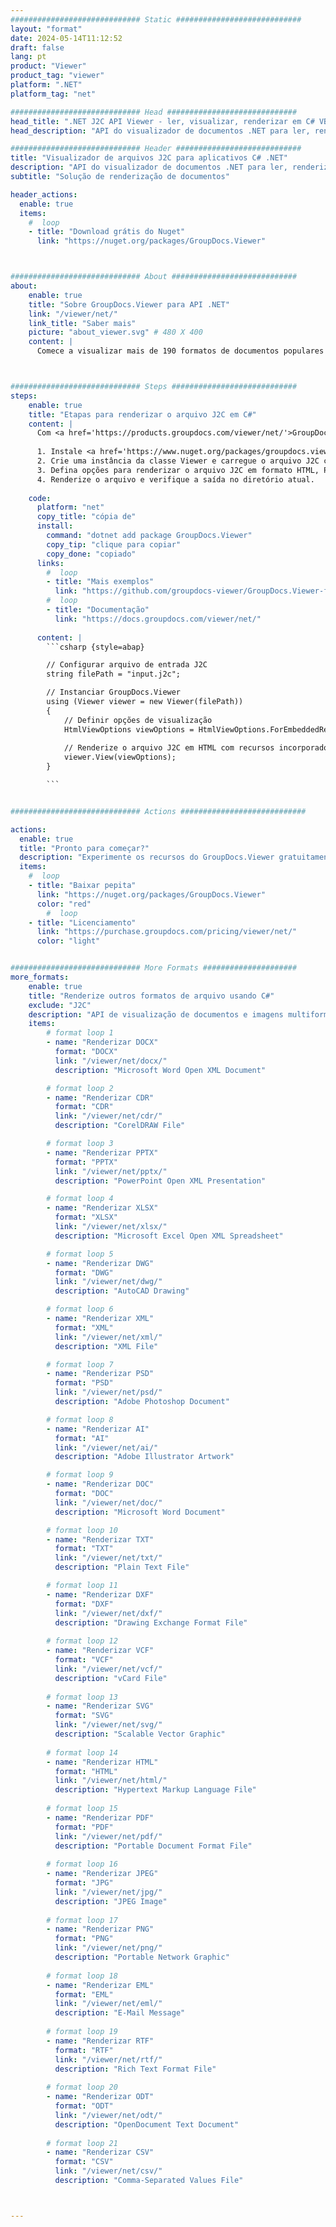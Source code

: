 ```yaml
---
############################# Static ############################
layout: "format"
date: 2024-05-14T11:12:52
draft: false
lang: pt
product: "Viewer"
product_tag: "viewer"
platform: ".NET"
platform_tag: "net"

############################# Head #############################
head_title: ".NET J2C API Viewer - ler, visualizar, renderizar em C# VB.NET"
head_description: "API do visualizador de documentos .NET para ler, renderizar e exibir J2C em qualquer tipo de aplicativos C#, ASP.NET, VB.NET e .NET Core."

############################# Header ############################
title: "Visualizador de arquivos J2C para aplicativos C# .NET" 
description: "API do visualizador de documentos .NET para ler, renderizar e exibir arquivos J2C em qualquer tipo de aplicativos C#, ASP.NET, VB.NET e .NET Core. Visualize os arquivos renderizados com formatação e layout verdadeiros em HTML5, PDF ou como imagem usando algumas linhas de código." 
subtitle: "Solução de renderização de documentos" 

header_actions:
  enable: true
  items:
    #  loop
    - title: "Download grátis do Nuget"
      link: "https://nuget.org/packages/GroupDocs.Viewer"



############################# About ############################
about:
    enable: true
    title: "Sobre GroupDocs.Viewer para API .NET"
    link: "/viewer/net/"
    link_title: "Saber mais"
    picture: "about_viewer.svg" # 480 X 400
    content: |
      Comece a visualizar mais de 190 formatos de documentos populares em seus aplicativos .NET usando GroupDocs.Viewer para APIs .NET adicionando algumas linhas de código. Os desenvolvedores podem exibir facilmente PDF, processamento de texto, planilha do Excel, apresentação, Visio, Projeto, Outlook e muitos outros formatos de documentos populares nos modos HTML5, imagem ou PDF. A renderização do documento é rápida, idêntica ao arquivo de origem original e não requer instalação de software adicional ou qualquer outra biblioteca externa.



############################# Steps ############################
steps:
    enable: true
    title: "Etapas para renderizar o arquivo J2C em C#" 
    content: |
      Com <a href='https://products.groupdocs.com/viewer/net/'>GroupDocs.Viewer</a> você pode renderizar J2C para HTML, JPEG, PNG ou PDF em algumas etapas.
      
      1. Instale <a href='https://www.nuget.org/packages/groupdocs.viewer'>GroupDocs.Viewer for .NET</a> usando seu gerenciador de pacotes favorito. 
      2. Crie uma instância da classe Viewer e carregue o arquivo J2C com caminho completo.  
      3. Defina opções para renderizar o arquivo J2C em formato HTML, PNG, JPEG ou PDF. 
      4. Renderize o arquivo e verifique a saída no diretório atual. 
   
    code:
      platform: "net"
      copy_title: "cópia de"
      install:
        command: "dotnet add package GroupDocs.Viewer"
        copy_tip: "clique para copiar"
        copy_done: "copiado"
      links:
        #  loop
        - title: "Mais exemplos"
          link: "https://github.com/groupdocs-viewer/GroupDocs.Viewer-for-.NET"
        #  loop
        - title: "Documentação"
          link: "https://docs.groupdocs.com/viewer/net/"
          
      content: |
        ```csharp {style=abap}

        // Configurar arquivo de entrada J2C
        string filePath = "input.j2c";

        // Instanciar GroupDocs.Viewer
        using (Viewer viewer = new Viewer(filePath))
        {
            // Definir opções de visualização
            HtmlViewOptions viewOptions = HtmlViewOptions.ForEmbeddedResources();
                
            // Renderize o arquivo J2C em HTML com recursos incorporados
            viewer.View(viewOptions);
        }

        ```            


############################# Actions ############################

actions:
  enable: true
  title: "Pronto para começar?"
  description: "Experimente os recursos do GroupDocs.Viewer gratuitamente ou solicite uma licença"
  items:
    #  loop
    - title: "Baixar pepita"
      link: "https://nuget.org/packages/GroupDocs.Viewer"
      color: "red"
        #  loop
    - title: "Licenciamento"
      link: "https://purchase.groupdocs.com/pricing/viewer/net/"
      color: "light"


############################# More Formats #####################
more_formats:
    enable: true
    title: "Renderize outros formatos de arquivo usando C#"
    exclude: "J2C"
    description: "API de visualização de documentos e imagens multiformato para .NET. Veja alguns dos formatos de arquivo populares abaixo, sem visualizadores externos."
    items: 
        # format loop 1
        - name: "Renderizar DOCX"
          format: "DOCX"
          link: "/viewer/net/docx/"
          description: "Microsoft Word Open XML Document" 

        # format loop 2
        - name: "Renderizar CDR" 
          format: "CDR"
          link: "/viewer/net/cdr/"
          description: "CorelDRAW File" 

        # format loop 3
        - name: "Renderizar PPTX"
          format: "PPTX"
          link: "/viewer/net/pptx/"
          description: "PowerPoint Open XML Presentation" 

        # format loop 4
        - name: "Renderizar XLSX"
          format: "XLSX"
          link: "/viewer/net/xlsx/"
          description: "Microsoft Excel Open XML Spreadsheet" 

        # format loop 5
        - name: "Renderizar DWG"
          format: "DWG"
          link: "/viewer/net/dwg/"
          description: "AutoCAD Drawing"

        # format loop 6
        - name: "Renderizar XML"
          format: "XML"
          link: "/viewer/net/xml/"
          description: "XML File"

        # format loop 7
        - name: "Renderizar PSD"
          format: "PSD"
          link: "/viewer/net/psd/"
          description: "Adobe Photoshop Document"

        # format loop 8
        - name: "Renderizar AI"
          format: "AI"
          link: "/viewer/net/ai/"
          description: "Adobe Illustrator Artwork"

        # format loop 9
        - name: "Renderizar DOC"
          format: "DOC"
          link: "/viewer/net/doc/"
          description: "Microsoft Word Document" 

        # format loop 10
        - name: "Renderizar TXT" 
          format: "TXT"
          link: "/viewer/net/txt/"
          description: "Plain Text File" 

        # format loop 11
        - name: "Renderizar DXF" 
          format: "DXF"
          link: "/viewer/net/dxf/"
          description: "Drawing Exchange Format File"  
          
        # format loop 12
        - name: "Renderizar VCF"
          format: "VCF"
          link: "/viewer/net/vcf/"
          description: "vCard File"  
              
        # format loop 13
        - name: "Renderizar SVG"
          format: "SVG"
          link: "/viewer/net/svg/"
          description: "Scalable Vector Graphic" 
          
        # format loop 14
        - name: "Renderizar HTML"
          format: "HTML"
          link: "/viewer/net/html/"
          description: "Hypertext Markup Language File" 
          
        # format loop 15
        - name: "Renderizar PDF"
          format: "PDF"
          link: "/viewer/net/pdf/"
          description: "Portable Document Format File"
          
        # format loop 16
        - name: "Renderizar JPEG"
          format: "JPG"
          link: "/viewer/net/jpg/"
          description: "JPEG Image"
          
        # format loop 17
        - name: "Renderizar PNG"
          format: "PNG"
          link: "/viewer/net/png/"
          description: "Portable Network Graphic" 
          
        # format loop 18
        - name: "Renderizar EML"
          format: "EML"
          link: "/viewer/net/eml/"
          description: "E-Mail Message" 
          
        # format loop 19
        - name: "Renderizar RTF"
          format: "RTF"
          link: "/viewer/net/rtf/"
          description: "Rich Text Format File" 
          
        # format loop 20
        - name: "Renderizar ODT"
          format: "ODT"
          link: "/viewer/net/odt/"
          description: "OpenDocument Text Document" 
          
        # format loop 21
        - name: "Renderizar CSV"
          format: "CSV"
          link: "/viewer/net/csv/"
          description: "Comma-Separated Values File" 



---
```

